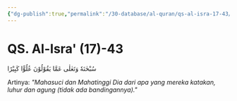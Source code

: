 ```yaml
---
{"dg-publish":true,"permalink":"/30-database/al-quran/qs-al-isra-17-43/"}
---
```



# QS. Al-Isra' (17)-43
 سُبْحٰنَهٗ وَتَعٰلٰى عَمَّا يَقُوْلُوْنَ عُلُوًّا كَبِيْرًا

Artinya: *"Mahasuci dan Mahatinggi Dia dari apa yang mereka katakan, luhur dan agung (tidak ada bandingannya)."*
